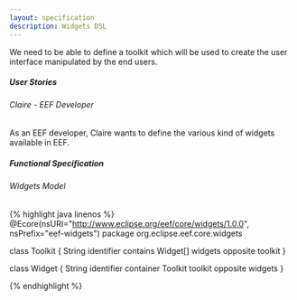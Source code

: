 ```yaml
---
layout: specification
description: Widgets DSL
---
```


We need to be able to define a toolkit which will be used to create the user interface manipulated by the end users.

##### User Stories

###### Claire - EEF Developer

As an EEF developer, Claire wants to define the various kind of widgets available in EEF.

##### Functional Specification

###### Widgets Model

{% highlight java linenos %}
@Ecore(nsURI="http://www.eclipse.org/eef/core/widgets/1.0.0", nsPrefix="eef-widgets")
package org.eclipse.eef.core.widgets

class Toolkit {
  String identifier
  contains Widget[] widgets opposite toolkit
}

class Widget {
  String identifier
  container Toolkit toolkit opposite widgets
}

{% endhighlight %}
